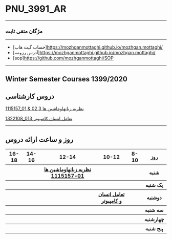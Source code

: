 # PNU_3991_AR
----------
### مژگان متقی ثابت 

---
- [حساب گیت هاب]https://mozhganmottaghi.github.io/mozhgan.mottaghi/
- [آدرس رزومه]https://mozhganmottaghi.github.io/mozhgan.mottaghi/
- [sop]https://github.com/mozhganmottaghi/SOP


-------------------
## Winter Semester Courses 1399/2020

## دروس کارشناسی

[1115157_01 & 02 نظريه زبانهاوماشين ها 3](https://github.com/AliRazavi-edu/PNU_3991/tree/master/_BSc/Theory-of-Languages-and-Machines)

[1322108_013 تعامل انسان کامپیوتر](https://github.com/AliRazavi-edu/PNU_3991/tree/master/_BSc/HumanComputerInteraction)

-----------------


## روز و ساعت ارائه دروس

<table style="width:100%">
  <tr>
    <th >16-18</th>
    <th >14-16</th>
    <th >12-14</th>
    <th>10-12</th>
    <th>8-10</th>
    <th>روز</th>
   </tr>
  <tr>
    <th ></th>
    <th ></th>
    <th ><a href="https://github.com/AliRazavi-edu/PNU_3991/tree/master/_BSc/Theory-of-Languages-and-Machines" >نظريه زبانهاوماشين ها 01-1115157</a></th>
    <th ></th>
    <th ><a 
    <th></th>
    <th>شنبه</th>
  </tr>
   <tr>
    <th ></th>
    <th ></th>
    <th></th>
    <th></th>
    <th ></th>
    <th>یک شنبه</th>
  </tr>
   <tr>
     <th ><a </a> </th>
     <th ><a </a></th>
     <th><a </a></th>
     <th><a 
     <th><a href="https://github.com/AliRazavi-edu/PNU_3991/tree/master/_BSc/HumanComputerInteraction">تعامل انسان و كامپيوتر</a></th>
    <th ></th>   
    <th>دوشنبه</th>
  </tr>
   <tr>
    <th ></th>
    <th ></th>
    <th></th>
    <th></th>
    <th ></th>
    <th>سه شنبه</th>
  </tr>
   <tr>
    <th ></th>
    <th ></th>
    <th></th>
    <th></th>
     <th ><a </a></th>
    <th>چهارشنبه</th>
  </tr>
   <tr>
    <th ></th>
     <th ><a  </a></th>
     <th ><a </a></th>
     <th><a  </a></th>
    <th><a </a></th>
    <th>پنج شنبه</th>
  </tr>
</table>
